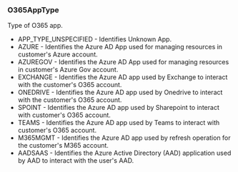 ### O365AppType
Type of O365 app.

- APP_TYPE_UNSPECIFIED - Identifies Unknown App.
- AZURE - Identifies the Azure AD App used for managing resources in customer's Azure account.
- AZUREGOV - Identifies the Azure AD App used for managing resources in customer's Azure Gov account.
- EXCHANGE - Identifies the Azure AD app used by Exchange to interact with the customer's O365 account.
- ONEDRIVE - Identifies the Azure AD app used by Onedrive to interact with the customer's O365 account.
- SPOINT - Identifies the Azure AD app used by Sharepoint to interact with customer's O365 account.
- TEAMS - Identifies the Azure AD app used by Teams to interact with customer's O365 account.
- M365MGMT - Identifies the Azure AD app used by refresh operation for the customer's M365 account.
- AADSAAS - Identifies the Azure Active Directory (AAD) application used by AAD to interact with the user's AAD.
